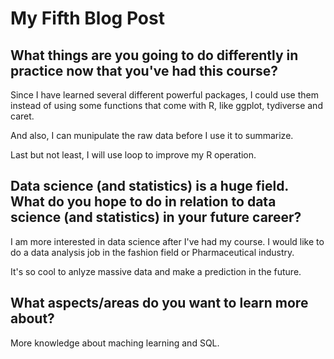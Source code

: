 # My Fifth Blog Post

## What things are you going to do differently in practice now that you've had this course?

Since I have learned several different powerful packages, I could use them instead of using some functions that come with R, like ggplot, tydiverse and caret.

And also, I can munipulate the raw data before I use it to summarize.

Last but not least, I will use loop to improve my R operation.


## Data science (and statistics) is a huge field. What do you hope to do in relation to data science (and statistics) in your future career? 

I am more interested in data science after I've had my course. I would like to do a data analysis job in the fashion field or Pharmaceutical industry.

It's so cool to anlyze massive data and make a prediction in the future.

## What aspects/areas do you want to learn more about? 

More knowledge about maching learning and SQL.

